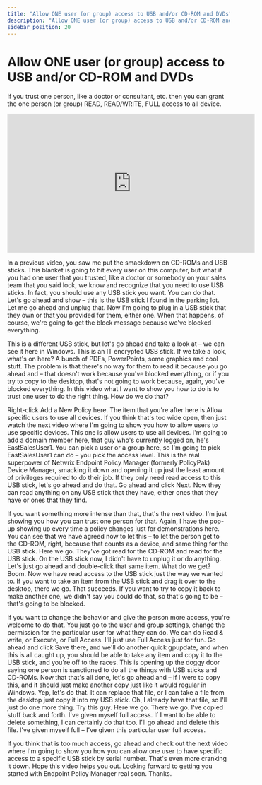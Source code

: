 ```yaml
---
title: "Allow ONE user (or group) access to USB and/or CD-ROM and DVDs"
description: "Allow ONE user (or group) access to USB and/or CD-ROM and DVDs"
sidebar_position: 20
---
```

# Allow ONE user (or group) access to USB and/or CD-ROM and DVDs

If you trust one person, like a doctor or consultant, etc. then you can grant the one person (or
group) READ, READ/WRITE, FULL access to all device.

<iframe width="560" height="315" src="https://www.youtube.com/embed/sSb0M1trCrA" title="Endpoint Policy Device Manager: Allow ONE user (or group) access to USB and/or CD-ROM and DVDs" frameborder="0" allow="accelerometer; autoplay; clipboard-write; encrypted-media; gyroscope; picture-in-picture; web-share" allowfullscreen="1"></iframe>

In a previous video, you saw me put the smackdown on CD-ROMs and USB sticks. This blanket is going
to hit every user on this computer, but what if you had one user that you trusted, like a doctor or
somebody on your sales team that you said look, we know and recognize that you need to use USB
sticks. In fact, you should use any USB stick you want. You can do that. Let's go ahead and show –
this is the USB stick I found in the parking lot. Let me go ahead and unplug that. Now I'm going to
plug in a USB stick that they own or that you provided for them, either one. When that happens, of
course, we're going to get the block message because we've blocked everything.

This is a different USB stick, but let's go ahead and take a look at – we can see it here in
Windows. This is an IT encrypted USB stick. If we take a look, what's on here? A bunch of PDFs,
PowerPoints, some graphics and cool stuff. The problem is that there's no way for them to read it
because you go ahead and – that doesn't work because you've blocked everything, or if you try to
copy to the desktop, that's not going to work because, again, you've blocked everything. In this
video what I want to show you how to do is to trust one user to do the right thing. How do we do
that?

Right-click Add a New Policy here. The item that you're after here is Allow specific users to use
all devices. If you think that's too wide open, then just watch the next video where I'm going to
show you how to allow users to use specific devices. This one is allow users to use all devices. I'm
going to add a domain member here, that guy who's currently logged on, he's EastSalesUser1. You can
pick a user or a group here, so I'm going to pick EastSalesUser1 can do – you pick the access level.
This is the real superpower of Netwrix Endpoint Policy Manager (formerly PolicyPak) Device Manager,
smacking it down and opening it up just the least amount of privileges required to do their job. If
they only need read access to this USB stick, let's go ahead and do that. Go ahead and click Next.
Now they can read anything on any USB stick that they have, either ones that they have or ones that
they find.

If you want something more intense than that, that's the next video. I'm just showing you how you
can trust one person for that. Again, I have the pop-up showing up every time a policy changes just
for demonstrations here. You can see that we have agreed now to let this – to let the person get to
the CD-ROM, right, because that counts as a device, and same thing for the USB stick. Here we go.
They've got read for the CD-ROM and read for the USB stick. On the USB stick now, I didn't have to
unplug it or do anything. Let's just go ahead and double-click that same item. What do we get? Boom.
Now we have read access to the USB stick just the way we wanted to. If you want to take an item from
the USB stick and drag it over to the desktop, there we go. That succeeds. If you want to try to
copy it back to make another one, we didn't say you could do that, so that's going to be – that's
going to be blocked.

If you want to change the behavior and give the person more access, you're welcome to do that. You
just go to the user and group settings, change the permission for the particular user for what they
can do. We can do Read & write, or Execute, or Full Access. I'll just use Full Access just for fun.
Go ahead and click Save there, and we'll do another quick gpupdate, and when this is all caught up,
you should be able to take any item and copy it to the USB stick, and you're off to the races. This
is opening up the doggy door saying one person is sanctioned to do all the things with USB sticks
and CD-ROMs. Now that that's all done, let's go ahead and – if I were to copy this, and it should
just make another copy just like it would regular in Windows. Yep, let's do that. It can replace
that file, or I can take a file from the desktop just copy it into my USB stick. Oh, I already have
that file, so I'll just do one more thing. Try this guy. Here we go. There we go. I've copied stuff
back and forth. I've given myself full access. If I want to be able to delete something, I can
certainly do that too. I'll go ahead and delete this file. I've given myself full – I've given this
particular user full access.

If you think that is too much access, go ahead and check out the next video where I'm going to show
you how you can allow one user to have specific access to a specific USB stick by serial number.
That's even more cranking it down. Hope this video helps you out. Looking forward to getting you
started with Endpoint Policy Manager real soon. Thanks.
